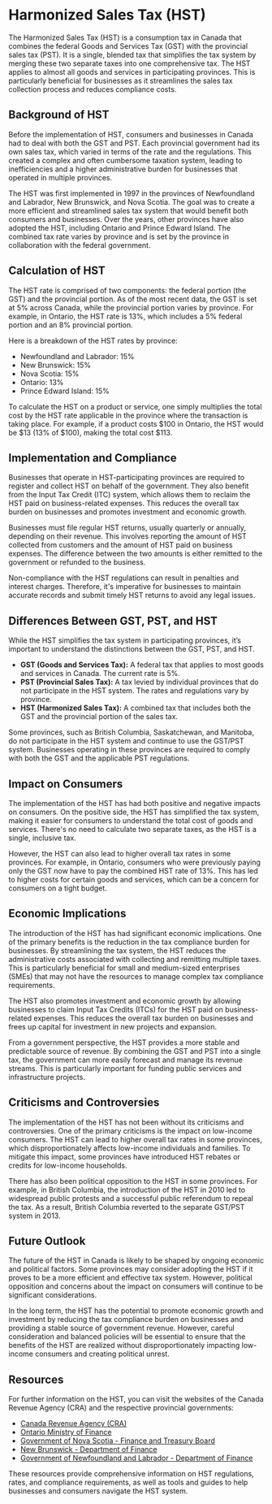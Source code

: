 # Harmonized Sales Tax (HST)

The Harmonized Sales Tax (HST) is a consumption tax in Canada that combines the federal Goods and Services Tax (GST) with the provincial sales tax (PST). It is a single, blended tax that simplifies the tax system by merging these two separate taxes into one comprehensive tax. The HST applies to almost all goods and services in participating provinces. This is particularly beneficial for businesses as it streamlines the sales tax collection process and reduces compliance costs.

## Background of HST

Before the implementation of HST, consumers and businesses in Canada had to deal with both the GST and PST. Each provincial government had its own sales tax, which varied in terms of the rate and the regulations. This created a complex and often cumbersome taxation system, leading to inefficiencies and a higher administrative burden for businesses that operated in multiple provinces.

The HST was first implemented in 1997 in the provinces of Newfoundland and Labrador, New Brunswick, and Nova Scotia. The goal was to create a more efficient and streamlined sales tax system that would benefit both consumers and businesses. Over the years, other provinces have also adopted the HST, including Ontario and Prince Edward Island. The combined tax rate varies by province and is set by the province in collaboration with the federal government.

## Calculation of HST

The HST rate is comprised of two components: the federal portion (the GST) and the provincial portion. As of the most recent data, the GST is set at 5% across Canada, while the provincial portion varies by province. For example, in Ontario, the HST rate is 13%, which includes a 5% federal portion and an 8% provincial portion.

Here is a breakdown of the HST rates by province:

- Newfoundland and Labrador: 15%
- New Brunswick: 15%
- Nova Scotia: 15%
- Ontario: 13%
- Prince Edward Island: 15%

To calculate the HST on a product or service, one simply multiplies the total cost by the HST rate applicable in the province where the transaction is taking place. For example, if a product costs $100 in Ontario, the HST would be $13 (13% of $100), making the total cost $113.

## Implementation and Compliance

Businesses that operate in HST-participating provinces are required to register and collect HST on behalf of the government. They also benefit from the Input Tax Credit (ITC) system, which allows them to reclaim the HST paid on business-related expenses. This reduces the overall tax burden on businesses and promotes investment and economic growth.

Businesses must file regular HST returns, usually quarterly or annually, depending on their revenue. This involves reporting the amount of HST collected from customers and the amount of HST paid on business expenses. The difference between the two amounts is either remitted to the government or refunded to the business.

Non-compliance with the HST regulations can result in penalties and interest charges. Therefore, it's imperative for businesses to maintain accurate records and submit timely HST returns to avoid any legal issues.

## Differences Between GST, PST, and HST

While the HST simplifies the tax system in participating provinces, it’s important to understand the distinctions between the GST, PST, and HST.

- **GST (Goods and Services Tax):** A federal tax that applies to most goods and services in Canada. The current rate is 5%.
- **PST (Provincial Sales Tax):** A tax levied by individual provinces that do not participate in the HST system. The rates and regulations vary by province.
- **HST (Harmonized Sales Tax):** A combined tax that includes both the GST and the provincial portion of the sales tax.

Some provinces, such as British Columbia, Saskatchewan, and Manitoba, do not participate in the HST system and continue to use the GST/PST system. Businesses operating in these provinces are required to comply with both the GST and the applicable PST regulations.

## Impact on Consumers

The implementation of the HST has had both positive and negative impacts on consumers. On the positive side, the HST has simplified the tax system, making it easier for consumers to understand the total cost of goods and services. There's no need to calculate two separate taxes, as the HST is a single, inclusive tax.

However, the HST can also lead to higher overall tax rates in some provinces. For example, in Ontario, consumers who were previously paying only the GST now have to pay the combined HST rate of 13%. This has led to higher costs for certain goods and services, which can be a concern for consumers on a tight budget.

## Economic Implications

The introduction of the HST has had significant economic implications. One of the primary benefits is the reduction in the tax compliance burden for businesses. By streamlining the tax system, the HST reduces the administrative costs associated with collecting and remitting multiple taxes. This is particularly beneficial for small and medium-sized enterprises (SMEs) that may not have the resources to manage complex tax compliance requirements.

The HST also promotes investment and economic growth by allowing businesses to claim Input Tax Credits (ITCs) for the HST paid on business-related expenses. This reduces the overall tax burden on businesses and frees up capital for investment in new projects and expansion.

From a government perspective, the HST provides a more stable and predictable source of revenue. By combining the GST and PST into a single tax, the government can more easily forecast and manage its revenue streams. This is particularly important for funding public services and infrastructure projects.

## Criticisms and Controversies

The implementation of the HST has not been without its criticisms and controversies. One of the primary criticisms is the impact on low-income consumers. The HST can lead to higher overall tax rates in some provinces, which disproportionately affects low-income individuals and families. To mitigate this impact, some provinces have introduced HST rebates or credits for low-income households.

There has also been political opposition to the HST in some provinces. For example, in British Columbia, the introduction of the HST in 2010 led to widespread public protests and a successful public referendum to repeal the tax. As a result, British Columbia reverted to the separate GST/PST system in 2013.

## Future Outlook

The future of the HST in Canada is likely to be shaped by ongoing economic and political factors. Some provinces may consider adopting the HST if it proves to be a more efficient and effective tax system. However, political opposition and concerns about the impact on consumers will continue to be significant considerations.

In the long term, the HST has the potential to promote economic growth and investment by reducing the tax compliance burden on businesses and providing a stable source of government revenue. However, careful consideration and balanced policies will be essential to ensure that the benefits of the HST are realized without disproportionately impacting low-income consumers and creating political unrest.

## Resources

For further information on the HST, you can visit the websites of the Canada Revenue Agency (CRA) and the respective provincial governments:

- [Canada Revenue Agency (CRA)](https://www.canada.ca/en/revenue-agency.html)
- [Ontario Ministry of Finance](https://www.ontario.ca/page/ministry-finance)
- [Government of Nova Scotia - Finance and Treasury Board](https://novascotia.ca/finance/)
- [New Brunswick - Department of Finance](https://www2.gnb.ca/content/gnb/en/departments/finance.html)
- [Government of Newfoundland and Labrador - Department of Finance](https://www.gov.nl.ca/fin/)

These resources provide comprehensive information on HST regulations, rates, and compliance requirements, as well as tools and guides to help businesses and consumers navigate the HST system.